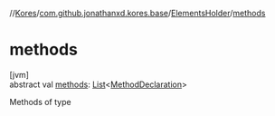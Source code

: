 //[Kores](../../../index.md)/[com.github.jonathanxd.kores.base](../index.md)/[ElementsHolder](index.md)/[methods](methods.md)

# methods

[jvm]\
abstract val [methods](methods.md): [List](https://kotlinlang.org/api/latest/jvm/stdlib/kotlin.collections/-list/index.html)<[MethodDeclaration](../-method-declaration/index.md)>

Methods of type
